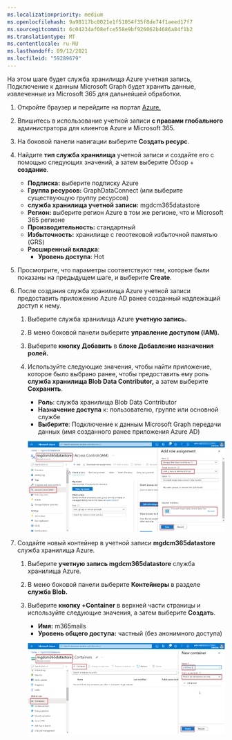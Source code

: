 ```yaml
---
ms.localizationpriority: medium
ms.openlocfilehash: 9a98117bc0021e1f51054f35f8de74f1aeed17f7
ms.sourcegitcommit: 6c04234af08efce558e9bf926062b4686a84f1b2
ms.translationtype: MT
ms.contentlocale: ru-RU
ms.lasthandoff: 09/12/2021
ms.locfileid: "59289679"
---
```

<!-- markdownlint-disable MD002 MD041 -->

На этом шаге будет служба хранилища Azure учетная запись, Подключение к данным Microsoft Graph будет хранить данные, извлеченные из Microsoft 365 для дальнейшей обработки.

1. Откройте браузер и перейдите на портал [Azure.](https://portal.azure.com/)

1. Впишитесь в использование учетной записи **с правами глобального** администратора для клиентов Azure и Microsoft 365.

1. На боковой панели навигации выберите **Создать ресурс**.

1. Найдите **тип служба хранилища** учетной записи и создайте его с помощью следующих значений, а затем выберите Обзор + **создание**.

    - **Подписка:** выберите подписку Azure
    - **Группа ресурсов:** GraphDataConnect (или выберите существующую группу ресурсов)
    - **служба хранилища учетной записи:** mgdcm365datastore
    - **Регион:** выберите регион Azure в том же регионе, что и Microsoft 365 регионе
    - **Производительность:** стандартный
    - **Избыточность:** хранилище с геоотековой избыточной памятью (GRS)
    - **Расширенный вкладка**:
      - **Уровень доступа**: Hot

1. Просмотрите, что параметры соответствуют тем, которые были показаны на предыдущем шаге, и выберите **Create**.

1. После создания служба хранилища Azure учетной записи предоставить приложению Azure AD ранее созданный надлежащий доступ к нему.

    1. Выберите служба хранилища Azure **учетную запись.**
    2. В меню боковой панели выберите **управление доступом (IAM).**
    3. Выберите **кнопку Добавить** в **блоке Добавление назначения ролей.**
    4. Используйте следующие значения, чтобы найти приложение, которое было выбрано ранее, чтобы предоставить ему роль **служба хранилища Blob Data Contributor,** а затем выберите **Сохранить**.

        - **Роль**: служба хранилища Blob Data Contributor
        - **Назначение доступа** к: пользователю, группе или основной службе
        - **Выберите**: Подключение к данным Microsoft Graph передачи данных (имя созданного ранее приложения Azure AD)

        ![Снимок экрана, показывающий правильное назначение ролей приложению для Подключение к данным Microsoft Graph в служба хранилища Azure учетной записи на портале Azure.](images/data-connect-azure-storage-role.png)

1. Создайте новый контейнер в учетной записи **mgdcm365datastore** служба хранилища Azure.

    1. Выберите **учетную запись mgdcm365datastore** служба хранилища Azure.
    2. В меню боковой панели выберите **Контейнеры** в разделе **служба Blob.**
    3. Выберите **кнопку +Container** в верхней части страницы и используйте следующие значения, а затем выберите **Создать**.

        - **Имя:** m365mails
        - **Уровень общего доступа:** частный (без анонимного доступа)

        ![Снимок экрана, показывающий создание нового контейнера m365mails в контейнерах blob служба хранилища учетной записи на портале Azure.](images/data-connect-azure-storage-container.png)
